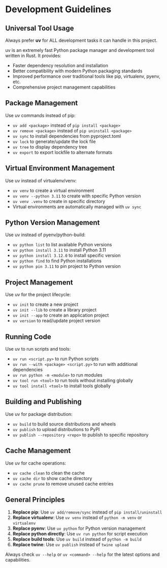 # Development Guidelines

## Universal Tool Usage

Always prefer **uv** for ALL development tasks it can handle in this project.

uv is an extremely fast Python package manager and development tool written in Rust. It provides:
- Faster dependency resolution and installation
- Better compatibility with modern Python packaging standards
- Improved performance over traditional tools like pip, virtualenv, pyenv, etc.
- Comprehensive project management capabilities

## Package Management

Use uv commands instead of pip:
- `uv add <package>` instead of `pip install <package>`
- `uv remove <package>` instead of `pip uninstall <package>`
- `uv sync` to install dependencies from pyproject.toml
- `uv lock` to generate/update the lock file
- `uv tree` to display dependency tree
- `uv export` to export lockfile to alternate formats

## Virtual Environment Management

Use uv instead of virtualenv/venv:
- `uv venv` to create a virtual environment
- `uv venv --python 3.11` to create with specific Python version
- `uv venv .venv` to create in specific directory
- Virtual environments are automatically managed with `uv sync`

## Python Version Management

Use uv instead of pyenv/python-build:
- `uv python list` to list available Python versions
- `uv python install 3.11` to install Python 3.11
- `uv python install 3.12.0` to install specific version
- `uv python find` to find Python installations
- `uv python pin 3.11` to pin project to Python version

## Project Management

Use uv for the project lifecycle:
- `uv init` to create a new project
- `uv init --lib` to create a library project
- `uv init --app` to create an application project
- `uv version` to read/update project version

## Running Code

Use uv to run scripts and tools:
- `uv run <script.py>` to run Python scripts
- `uv run --with <package> <script.py>` to run with additional dependencies
- `uv run python -m <module>` to run modules
- `uv tool run <tool>` to run tools without installing globally
- `uv tool install <tool>` to install tools globally

## Building and Publishing

Use uv for package distribution:
- `uv build` to build source distributions and wheels
- `uv publish` to upload distributions to PyPI
- `uv publish --repository <repo>` to publish to specific repository

## Cache Management

Use uv for cache operations:
- `uv cache clean` to clean the cache
- `uv cache dir` to show cache directory
- `uv cache prune` to remove unused cache entries

## General Principles

1. **Replace pip**: Use `uv add/remove/sync` instead of `pip install/uninstall`
2. **Replace virtualenv**: Use `uv venv` instead of `python -m venv` or `virtualenv`
3. **Replace pyenv**: Use `uv python` for Python version management
4. **Replace python directly**: Use `uv run python` for script execution
5. **Replace build tools**: Use `uv build` instead of `python -m build`
6. **Replace twine**: Use `uv publish` instead of `twine upload`

Always check `uv --help` or `uv <command> --help` for the latest options and capabilities.